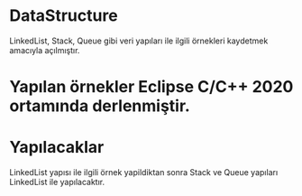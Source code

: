 # DataStructure
LinkedList, Stack, Queue gibi veri yapıları ile ilgili örnekleri kaydetmek amacıyla açılmıştır.

# Yapılan örnekler Eclipse C/C++ 2020 ortamında derlenmiştir.

# Yapılacaklar
LinkedList yapısı ile ilgili örnek yapildiktan sonra Stack ve Queue yapıları LinkedList ile yapılacaktır. 
